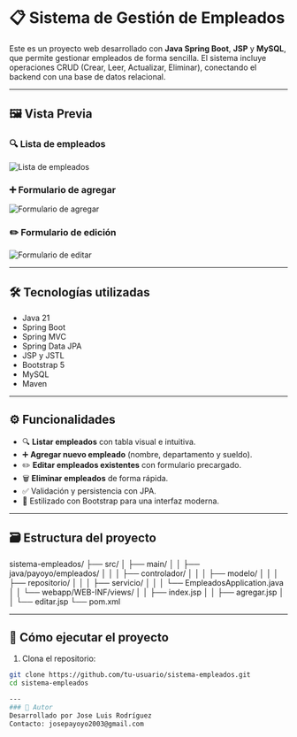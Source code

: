 # 📋 Sistema de Gestión de Empleados

Este es un proyecto web desarrollado con **Java Spring Boot**, **JSP** y **MySQL**, que permite gestionar empleados de forma sencilla. El sistema incluye operaciones CRUD (Crear, Leer, Actualizar, Eliminar), conectando el backend con una base de datos relacional.

---

## 🖼️ Vista Previa

### 🔍 Lista de empleados
![Lista de empleados](./assets/img-general.png)

### ➕ Formulario de agregar
![Formulario de agregar](./assets/img-agregar.png)

### ✏️ Formulario de edición
![Formulario de editar](./assets/img-editar.png)

---

## 🛠️ Tecnologías utilizadas

- Java 21
- Spring Boot
- Spring MVC
- Spring Data JPA
- JSP y JSTL
- Bootstrap 5
- MySQL
- Maven

---

## ⚙️ Funcionalidades

- 🔍 **Listar empleados** con tabla visual e intuitiva.
- ➕ **Agregar nuevo empleado** (nombre, departamento y sueldo).
- ✏️ **Editar empleados existentes** con formulario precargado.
- 🗑️ **Eliminar empleados** de forma rápida.
- ✅ Validación y persistencia con JPA.
- 💅 Estilizado con Bootstrap para una interfaz moderna.

---

## 🗃️ Estructura del proyecto

sistema-empleados/
├── src/
│ ├── main/
│ │ ├── java/payoyo/empleados/
│ │ │ ├── controlador/
│ │ │ ├── modelo/
│ │ │ ├── repositorio/
│ │ │ ├── servicio/
│ │ │ └── EmpleadosApplication.java
│ │ └── webapp/WEB-INF/views/
│ │ ├── index.jsp
│ │ ├── agregar.jsp
│ │ └── editar.jsp
└── pom.xml


---

## 🚀 Cómo ejecutar el proyecto

1. Clona el repositorio:

```bash
git clone https://github.com/tu-usuario/sistema-empleados.git
cd sistema-empleados

---
### 📌 Autor
Desarrollado por Jose Luis Rodríguez
Contacto: josepayoyo2003@gmail.com
